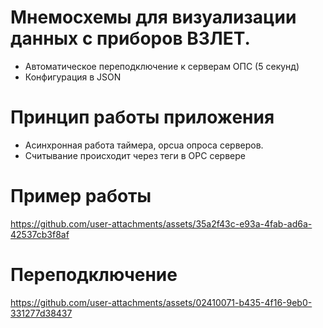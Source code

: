 # Мнемосхемы для визуализации данных с приборов ВЗЛЕТ.
 - Автоматическое переподключение к серверам ОПС (5 секунд)
 - Конфигурация в JSON

# Принцип работы приложения
 - Асинхронная работа таймера, opcua опроса серверов.
 - Считывание происходит через теги в OPC сервере
# Пример работы
https://github.com/user-attachments/assets/35a2f43c-e93a-4fab-ad6a-42537cb3f8af
# Переподключение
https://github.com/user-attachments/assets/02410071-b435-4f16-9eb0-331277d38437
